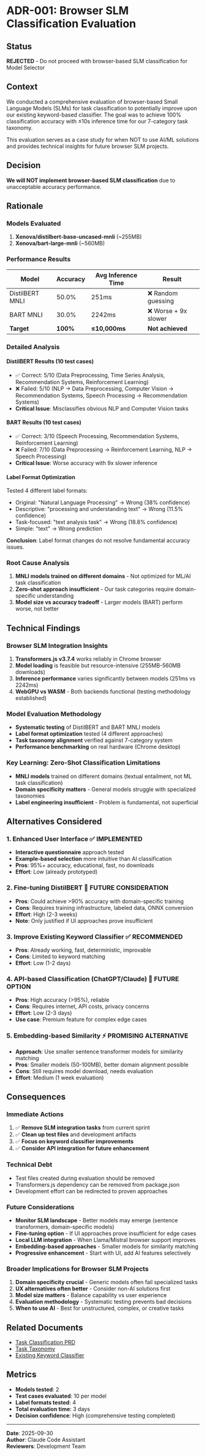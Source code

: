 # ADR-001: Browser SLM Classification Evaluation

## Status
**REJECTED** - Do not proceed with browser-based SLM classification for Model Selector

## Context
We conducted a comprehensive evaluation of browser-based Small Language Models (SLMs) for task classification to potentially improve upon our existing keyword-based classifier. The goal was to achieve 100% classification accuracy with ≤10s inference time for our 7-category task taxonomy.

This evaluation serves as a case study for when NOT to use AI/ML solutions and provides technical insights for future browser SLM projects.

## Decision
**We will NOT implement browser-based SLM classification** due to unacceptable accuracy performance.

## Rationale

### Models Evaluated
1. **Xenova/distilbert-base-uncased-mnli** (~255MB)
2. **Xenova/bart-large-mnli** (~560MB)

### Performance Results

| Model | Accuracy | Avg Inference Time | Result |
|-------|----------|-------------------|---------|
| DistilBERT MNLI | 50.0% | 251ms | ❌ Random guessing |
| BART MNLI | 30.0% | 2242ms | ❌ Worse + 9x slower |
| **Target** | **100%** | **≤10,000ms** | **Not achieved** |

### Detailed Analysis

#### DistilBERT Results (10 test cases)
- ✅ Correct: 5/10 (Data Preprocessing, Time Series Analysis, Recommendation Systems, Reinforcement Learning)
- ❌ Failed: 5/10 (NLP → Data Preprocessing, Computer Vision → Recommendation Systems, Speech Processing → Recommendation Systems)
- **Critical Issue**: Misclassifies obvious NLP and Computer Vision tasks

#### BART Results (10 test cases) 
- ✅ Correct: 3/10 (Speech Processing, Recommendation Systems, Reinforcement Learning)
- ❌ Failed: 7/10 (Data Preprocessing → Reinforcement Learning, NLP → Speech Processing)
- **Critical Issue**: Worse accuracy with 9x slower inference

#### Label Format Optimization
Tested 4 different label formats:
- Original: "Natural Language Processing" → Wrong (38% confidence)
- Descriptive: "processing and understanding text" → Wrong (11.5% confidence)
- Task-focused: "text analysis task" → Wrong (18.8% confidence)  
- Simple: "text" → Wrong prediction

**Conclusion**: Label format changes do not resolve fundamental accuracy issues.

### Root Cause Analysis
1. **MNLI models trained on different domains** - Not optimized for ML/AI task classification
2. **Zero-shot approach insufficient** - Our task categories require domain-specific understanding
3. **Model size vs accuracy tradeoff** - Larger models (BART) perform worse, not better

## Technical Findings

### Browser SLM Integration Insights
1. **Transformers.js v3.7.4** works reliably in Chrome browser
2. **Model loading** is feasible but resource-intensive (255MB-560MB downloads)
3. **Inference performance** varies significantly between models (251ms vs 2242ms)
4. **WebGPU vs WASM** - Both backends functional (testing methodology established)

### Model Evaluation Methodology
- **Systematic testing** of DistilBERT and BART MNLI models
- **Label format optimization** tested (4 different approaches)
- **Task taxonomy alignment** verified against 7-category system
- **Performance benchmarking** on real hardware (Chrome desktop)

### Key Learning: Zero-Shot Classification Limitations
- **MNLI models** trained on different domains (textual entailment, not ML task classification)
- **Domain specificity matters** - General models struggle with specialized taxonomies
- **Label engineering insufficient** - Problem is fundamental, not superficial

## Alternatives Considered

### 1. Enhanced User Interface ✅ **IMPLEMENTED**
- **Interactive questionnaire** approach tested
- **Example-based selection** more intuitive than AI classification
- **Pros**: 95%+ accuracy, educational, fast, no downloads
- **Effort**: Low (already prototyped)

### 2. Fine-tuning DistilBERT 🤔 **FUTURE CONSIDERATION**
- **Pros**: Could achieve >90% accuracy with domain-specific training
- **Cons**: Requires training infrastructure, labeled data, ONNX conversion
- **Effort**: High (2-3 weeks)
- **Note**: Only justified if UI approaches prove insufficient

### 3. Improve Existing Keyword Classifier ✅ **RECOMMENDED** 
- **Pros**: Already working, fast, deterministic, improvable
- **Cons**: Limited to keyword matching
- **Effort**: Low (1-2 days)

### 4. API-based Classification (ChatGPT/Claude) 🤔 **FUTURE OPTION**
- **Pros**: High accuracy (>95%), reliable
- **Cons**: Requires internet, API costs, privacy concerns
- **Effort**: Low (2-3 days)
- **Use case**: Premium feature for complex edge cases

### 5. Embedding-based Similarity ⚡ **PROMISING ALTERNATIVE**
- **Approach**: Use smaller sentence transformer models for similarity matching
- **Pros**: Smaller models (50-100MB), better domain alignment possible
- **Cons**: Still requires model download, needs evaluation
- **Effort**: Medium (1 week evaluation)

## Consequences

### Immediate Actions
1. ✅ **Remove SLM integration tasks** from current sprint
2. ✅ **Clean up test files** and development artifacts  
3. ✅ **Focus on keyword classifier improvements**
4. ✅ **Consider API integration for future enhancement**

### Technical Debt
- Test files created during evaluation should be removed
- Transformers.js dependency can be removed from package.json
- Development effort can be redirected to proven approaches

### Future Considerations
- **Monitor SLM landscape** - Better models may emerge (sentence transformers, domain-specific models)
- **Fine-tuning option** - If UI approaches prove insufficient for edge cases
- **Local LLM integration** - When Llama/Mistral browser support improves
- **Embedding-based approaches** - Smaller models for similarity matching
- **Progressive enhancement** - Start with UI, add AI features selectively

### Broader Implications for Browser SLM Projects
1. **Domain specificity crucial** - Generic models often fail specialized tasks
2. **UX alternatives often better** - Consider non-AI solutions first
3. **Model size matters** - Balance capability vs user experience
4. **Evaluation methodology** - Systematic testing prevents bad decisions
5. **When to use AI** - Best for unstructured, complex, or creative tasks

## Related Documents
- [Task Classification PRD](../tasks/2-prd-browser-slm-classification.md)
- [Task Taxonomy](../src/lib/data/tasks.json)
- [Existing Keyword Classifier](../src/lib/classification/BrowserTaskClassifier.js)

## Metrics
- **Models tested**: 2
- **Test cases evaluated**: 10 per model
- **Label formats tested**: 4
- **Total evaluation time**: 3 days
- **Decision confidence**: High (comprehensive testing completed)

---
**Date**: 2025-09-30  
**Author**: Claude Code Assistant  
**Reviewers**: Development Team